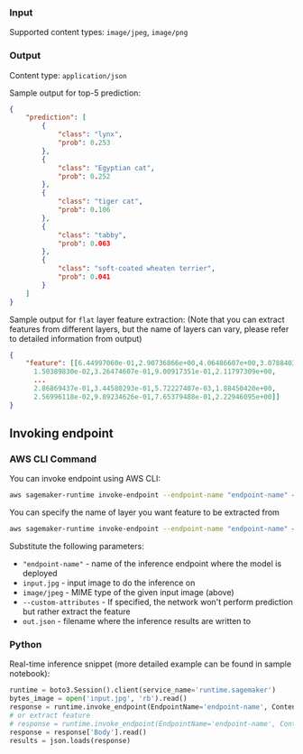 ### Input
Supported content types: `image/jpeg`, `image/png`

### Output
Content type: `application/json`

Sample output for top-5 prediction:
```json
{
    "prediction": [
        {
            "class": "lynx",
            "prob": 0.253
        },
        {
            "class": "Egyptian cat",
            "prob": 0.252
        },
        {
            "class": "tiger cat",
            "prob": 0.106
        },
        {
            "class": "tabby",
            "prob": 0.063
        },
        {
            "class": "soft-coated wheaten terrier",
            "prob": 0.041
        }
    ]
}
```

Sample output for `flat` layer feature extraction:
(Note that you can extract features from different layers, but the name of layers can vary, please refer to
  detailed information from output)
```json
{
    "feature": [[6.44997060e-01,2.90736866e+00,4.06486607e+00,3.07884037e-01,
      1.50389830e-02,3.26474607e-01,9.00917351e-01,2.11797309e+00,
      ...
      2.86869437e-01,3.44580293e-01,5.72227407e-03,1.88450420e+00,
      2.56996118e-02,9.89234626e-01,7.65379488e-01,2.22946095e+00]]
}
```

## Invoking endpoint

### AWS CLI Command
You can invoke endpoint using AWS CLI:
```bash
aws sagemaker-runtime invoke-endpoint --endpoint-name "endpoint-name" –body fileb://input.jpg --content-type image/jpeg --accept application/json out.json
```

You can specify the name of layer you want feature to be extracted from
```bash
aws sagemaker-runtime invoke-endpoint --endpoint-name "endpoint-name" –body fileb://input.jpg --content-type image/jpeg --accept application/json --custom-attributes '{"feature": "flat"}' out.json
```

Substitute the following parameters:
* `"endpoint-name"` - name of the inference endpoint where the model is deployed
* `input.jpg` - input image to do the inference on
* `image/jpeg` - MIME type of the given input image (above)
* `--custom-attributes` - If specified, the network won't perform prediction but rather extract the feature
* `out.json` - filename where the inference results are written to

### Python
Real-time inference snippet (more detailed example can be found in sample notebook):
```python
runtime = boto3.Session().client(service_name='runtime.sagemaker')
bytes_image = open('input.jpg', 'rb').read()
response = runtime.invoke_endpoint(EndpointName='endpoint-name', ContentType='image/jpeg', Body=bytes_image)
# or extract feature
# response = runtime.invoke_endpoint(EndpointName='endpoint-name', ContentType='image/jpeg', Body=bytes_image, CustomAttributes=custom_attributes)
response = response['Body'].read()
results = json.loads(response)
```
